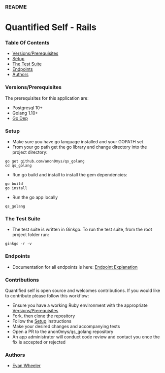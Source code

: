 ### README

# Quantified Self - Rails

### Table Of Contents
- [Versions/Prerequisites](#versions-prerequisites)
- [Setup](#setup)
- [The Test Suite](#the-test-suite)
- [Endpoints](#endpoints)
- [Authors](#authors)

### Versions/Prerequisites

The prerequisites for this application are:
- Postgresql 10+
- Golang 1.10+
- [Go Dep](https://github.com/golang/dep)

### Setup
- Make sure you have go language installed and your GOPATH set
- From your go path get the go library and change directory into the project directory:
```
go get github.com/anon0mys/qs_golang
cd qs_golang
```
- Run go build and install to install the gem dependencies:
```
go build
go install
```
- Run the go app locally
```
qs_golang
```

### The Test Suite
- The test suite is written in Ginkgo. To run the test suite, from the root project folder run:
```
ginkgo -r -v
```

### Endpoints
- Documentation for all endpoints is here:
[Endpoint Explanation](https://github.com/anon0mys/qs_golang/endpoint.md)

### Contributions
Quantified self is open source and welcomes contributions. If you would like to contribute please follow this workflow:
- Ensure you have a working Ruby environment with the appropriate [Versions/Prerequisites](#versions-prerequisites)
- Fork, then clone the repository
- Follow the [Setup](#setup) instructions
- Make your desired changes and accompanying tests
- Open a PR to the anon0mys/qs_golang repository
- An app administrator will conduct code review and contact you once the fix is accepted or rejected

### Authors
- [Evan Wheeler](https://github.com/anon0mys)
